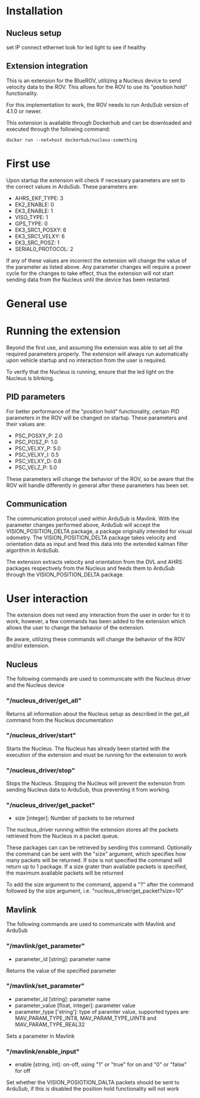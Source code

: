 # Installation

## Nucleus setup

set IP
connect ethernet
look for led light to see if healthy

## Extension integration

This is an extension for the BlueROV, utilizing a Nucleus device to send velocity data to the ROV. 
This allows for the ROV to use its "position hold" functionality.

For this implementation to work, the ROV needs to run ArduSub version of 4.1.0 or newer.

This extension is available through Dockerhub and can be downloaded and executed through the following command:

```
docker run --net=host dockerhub/nucleus-something
```

# First use
Upon startup the extension will check if necessary parameters are set to the correct values in ArduSub. These parameters are:

* AHRS_EKF_TYPE: 3
* EK2_ENABLE: 0
* EK3_ENABLE: 1
* VISO_TYPE: 1
* GPS_TYPE: 0
* EK3_SRC1_POSXY: 6
* EK3_SRC1_VELXY: 6
* EK3_SRC_POSZ: 1
* SERIAL0_PROTOCOL: 2

If any of these values are incorrect the extension will change the value of the parameter as listed above. 
Any parameter changes will require a power cycle for the changes to take effect, thus the extension will not start sending data from the Nucleus until the device has been restarted.

# General use

# Running the extension

Beyond the first use, and assuming the extension was able to set all the required parameters properly. 
The extension will always run automatically upon vehicle startup and no interaction from the user is required.

To verify that the Nucleus is running, ensure that the led light on the Nucleus is blinking.

## PID parameters
For better performance of the "position hold" functionality, certain PID parameters in the ROV will be changed on startup.
These parameters and their values are:

* PSC_POSXY_P: 2.0
* PSC_POSZ_P: 1.0
* PSC_VELXY_P: 5.0
* PSC_VELXY_I: 0.5
* PSC_VELXY_D: 0.8
* PSC_VELZ_P: 5.0

These parameters will change the behavior of the ROV, so be aware that the ROV will handle differently in general after these parameters has been set.

## Communication

The communication protocol used within ArduSub is Mavlink.
With the parameter changes performed above, ArduSub will accept the VISION_POSITION_DELTA package, a package originally intended for visual odometry.
The VISION_POSITION_DELTA package takes velocity and orientation data as input and feed this data into the extended kalman filter algorithm in ArduSub.

The extension extracts velocity and orientation from the DVL and AHRS packages respectively from the Nucleus and feeds them to ArduSub through the VISION_POSITION_DELTA package.

# User interaction

The extension does not need any interaction from the user in order for it to work,
however, a few commands has been added to the extension which allows the user to change the behavior of the extension.

Be aware, utilizing these commands will change the behavior of the ROV and/or extension.

## Nucleus

The following commands are used to communicate with the Nucleus driver and the Nucleus device

### "/nucleus_driver/get_all"

Returns all information about the Nucleus setup as described in the get_all command from the Nucleus documentation

### "/nucleus_driver/start"

Starts the Nucleus. The Nucleus has already been started with the execution of the extension and must be running for the extension to work

### "/nucleus_driver/stop" 

Stops the Nucleus. Stopping the Nucleus will prevent the extension from sending Nucleus data to ArduSub, thus preventing it from working.

### "/nucleus_driver/get_packet"

* size [integer]: Number of packets to be returned

The nucleus_driver running within the extension stores all the packets retrieved from the Nucleus in a packet queue.

These packages can can be retrieved by sending this command. Optionally the command can be sent with the "size" argument, which specifies how many packets will be returned.
If size is not specified the command will return up to 1 package. If a size grater than available packets is specified, the maximum available packets will be returned

To add the size argument to the command, append a "?" after the command followed by the size argument, i.e. "nucleus_driver/get_packet?size=10"

## Mavlink

The following commands are used to communicate with Mavlink and ArduSub

### "/mavlink/get_parameter"

* parameter_id [string]: parameter name

Returns the value of the specified parameter

### "/mavlink/set_parameter"

* parameter_id [string]: parameter name
* parameter_value [float, integer]: parameter value
* parameter_type ['string']: type of paramter value, supported types are: MAV_PARAM_TYPE_INT8, MAV_PARAM_TYPE_UINT8 and MAV_PARAM_TYPE_REAL32

Sets a parameter in Mavlink

### "/mavlink/enable_input"

* enable [string, int]: on-off, using "1" or "true" for on and "0" or "false" for off

Set whether the VISION_POSIOTION_DALTA packets should be sent to ArduSub, if this is disabled the position hold functionality will not work

